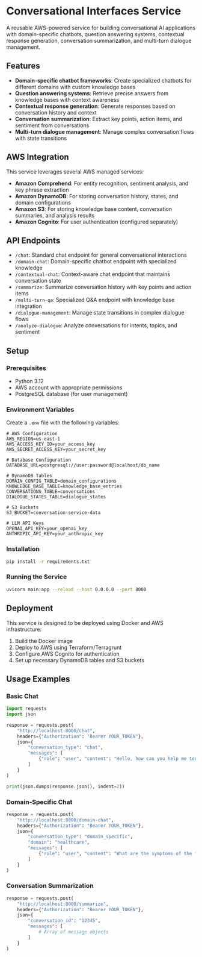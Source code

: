 # Conversational Interfaces Service

A reusable AWS-powered service for building conversational AI applications with domain-specific chatbots, question answering systems, contextual response generation, conversation summarization, and multi-turn dialogue management.

## Features

- **Domain-specific chatbot frameworks**: Create specialized chatbots for different domains with custom knowledge bases
- **Question answering systems**: Retrieve precise answers from knowledge bases with context awareness
- **Contextual response generation**: Generate responses based on conversation history and context
- **Conversation summarization**: Extract key points, action items, and sentiment from conversations
- **Multi-turn dialogue management**: Manage complex conversation flows with state transitions

## AWS Integration

This service leverages several AWS managed services:

- **Amazon Comprehend**: For entity recognition, sentiment analysis, and key phrase extraction
- **Amazon DynamoDB**: For storing conversation history, states, and domain configurations
- **Amazon S3**: For storing knowledge base content, conversation summaries, and analysis results
- **Amazon Cognito**: For user authentication (configured separately)

## API Endpoints

- `/chat`: Standard chat endpoint for general conversational interactions
- `/domain-chat`: Domain-specific chatbot endpoint with specialized knowledge
- `/contextual-chat`: Context-aware chat endpoint that maintains conversation state
- `/summarize`: Summarize conversation history with key points and action items
- `/multi-turn-qa`: Specialized Q&A endpoint with knowledge base integration
- `/dialogue-management`: Manage state transitions in complex dialogue flows
- `/analyze-dialogue`: Analyze conversations for intents, topics, and sentiment

## Setup

### Prerequisites

- Python 3.12
- AWS account with appropriate permissions
- PostgreSQL database (for user management)

### Environment Variables

Create a `.env` file with the following variables:

```
# AWS Configuration
AWS_REGION=us-east-1
AWS_ACCESS_KEY_ID=your_access_key
AWS_SECRET_ACCESS_KEY=your_secret_key

# Database Configuration
DATABASE_URL=postgresql://user:password@localhost/db_name

# DynamoDB Tables
DOMAIN_CONFIG_TABLE=domain_configurations
KNOWLEDGE_BASE_TABLE=knowledge_base_entries
CONVERSATIONS_TABLE=conversations
DIALOGUE_STATES_TABLE=dialogue_states

# S3 Buckets
S3_BUCKET=conversation-service-data

# LLM API Keys
OPENAI_API_KEY=your_openai_key
ANTHROPIC_API_KEY=your_anthropic_key
```

### Installation

```bash
pip install -r requirements.txt
```

### Running the Service

```bash
uvicorn main:app --reload --host 0.0.0.0 --port 8000
```

## Deployment

This service is designed to be deployed using Docker and AWS infrastructure:

1. Build the Docker image
2. Deploy to AWS using Terraform/Terragrunt
3. Configure AWS Cognito for authentication
4. Set up necessary DynamoDB tables and S3 buckets

## Usage Examples

### Basic Chat

```python
import requests
import json

response = requests.post(
    "http://localhost:8000/chat",
    headers={"Authorization": "Bearer YOUR_TOKEN"},
    json={
        "conversation_type": "chat",
        "messages": [
            {"role": "user", "content": "Hello, how can you help me today?"}
        ]
    }
)

print(json.dumps(response.json(), indent=2))
```

### Domain-Specific Chat

```python
response = requests.post(
    "http://localhost:8000/domain-chat",
    headers={"Authorization": "Bearer YOUR_TOKEN"},
    json={
        "conversation_type": "domain_specific",
        "domain": "healthcare",
        "messages": [
            {"role": "user", "content": "What are the symptoms of the flu?"}
        ]
    }
)
```

### Conversation Summarization

```python
response = requests.post(
    "http://localhost:8000/summarize",
    headers={"Authorization": "Bearer YOUR_TOKEN"},
    json={
        "conversation_id": "12345",
        "messages": [
            # Array of message objects
        ]
    }
)
```
